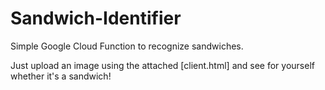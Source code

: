 # Sandwich-Identifier
Simple Google Cloud Function to recognize sandwiches.

Just upload an image using the attached [client.html] and see for yourself whether it's a sandwich!
